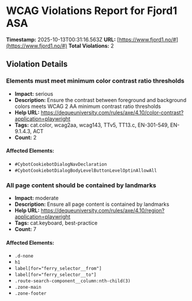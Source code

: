 # WCAG Violations Report for Fjord1 ASA

**Timestamp:** 2025-10-13T00:31:16.563Z
**URL:** [https://www.fjord1.no/#](https://www.fjord1.no/#)
**Total Violations:** 2

## Violation Details

### Elements must meet minimum color contrast ratio thresholds

- **Impact:** serious
- **Description:** Ensure the contrast between foreground and background colors meets WCAG 2 AA minimum contrast ratio thresholds
- **Help URL:** https://dequeuniversity.com/rules/axe/4.10/color-contrast?application=playwright
- **Tags:** cat.color, wcag2aa, wcag143, TTv5, TT13.c, EN-301-549, EN-9.1.4.3, ACT
- **Count:** 2

#### Affected Elements:

- `#CybotCookiebotDialogNavDeclaration`
- `#CybotCookiebotDialogBodyLevelButtonLevelOptinAllowAll`

### All page content should be contained by landmarks

- **Impact:** moderate
- **Description:** Ensure all page content is contained by landmarks
- **Help URL:** https://dequeuniversity.com/rules/axe/4.10/region?application=playwright
- **Tags:** cat.keyboard, best-practice
- **Count:** 7

#### Affected Elements:

- `.d-none`
- `h1`
- `label[for="ferry_selector__from"]`
- `label[for="ferry_selector__to"]`
- `.route-search-component__column:nth-child(3)`
- `.zone-main`
- `.zone-footer`
